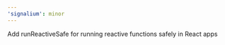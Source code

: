 ```yaml
---
'signalium': minor
---
```


Add runReactiveSafe for running reactive functions safely in React apps
